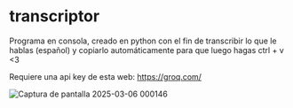# transcriptor
Programa en consola, creado en python con el fin de transcribir lo que le hablas (español) y copiarlo automáticamente para que luego hagas ctrl + v &lt;3

Requiere una api key de esta web: https://groq.com/

![Captura de pantalla 2025-03-06 000146](https://github.com/user-attachments/assets/6d930a62-9238-4045-8b5c-0f363e89435f)
